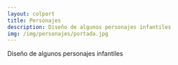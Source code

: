 ```yaml
---
layout: colport
title: Personajes
description: Diseño de algunos personajes infantiles
img: /img/personajes/portada.jpg
---
```


Diseño de algunos personajes infantiles

<div class="section group">
        <div class="col span_6_of_12">
	  <img class="image_enlarge" src="{{ site.baseurl }}/img/personajes/personaje_vestuario.jpg" alt=""/>
	</div>
        <div class="col span_6_of_12">
	  <img class="image_enlarge" src="{{ site.baseurl }}/img/personajes/renny.jpg" alt=""/>
	</div>
</div>
<div class="section group">
        <div class="col span_6_of_12">
	  <img class="image_enlarge" src="{{ site.baseurl }}/img/personajes/pippe.jpg" alt=""/>
	</div>
        <div class="col span_6_of_12">
	  <img class="image_enlarge" src="{{ site.baseurl }}/img/personajes/proyecto3.jpg" alt=""/>
	</div>
</div>


